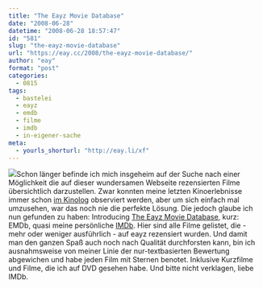 ```yaml
---
title: "The Eayz Movie Database"
date: "2008-06-28"
datetime: "2008-06-28 18:57:47"
id: "581"
slug: "the-eayz-movie-database"
url: "https://eay.cc/2008/the-eayz-movie-database/"
author: "eay"
format: "post"
categories:
  - 0815
tags:
  - bastelei
  - eayz
  - emdb
  - filme
  - imdb
  - in-eigener-sache
meta:
  - yourls_shorturl: "http://eay.li/xf"
---
```


[![](/uploads/2008/emdb.gif)](http://eay.cc/emdb/)Schon länger befinde ich mich insgeheim auf der Suche nach einer Möglichkeit die auf dieser wundersamen Webseite rezensierten Filme übersichtlich darzustellen. Zwar konnten meine letzten Kinoerlebnisse immer schon [im Kinolog](//eay.cc/themen/kinolog/) observiert werden, aber um sich einfach mal umzusehen, war das noch nie die perfekte Lösung. Die jedoch glaube ich nun gefunden zu haben: Introducing [The Eayz Movie Database](http://eay.cc/emdb/), kurz: EMDb, quasi meine persönliche [IMDb](http://www.imdb.com/). Hier sind alle Filme gelistet, die - mehr oder weniger ausführlich - auf eayz rezensiert wurden. Und damit man den ganzen Spaß auch noch nach Qualität durchforsten kann, bin ich ausnahmsweise von meiner Linie der nur-textbasierten Bewertung abgewichen und habe jeden Film mit Sternen benotet. Inklusive Kurzfilme und Filme, die ich auf DVD gesehen habe. Und bitte nicht verklagen, liebe IMDb.
